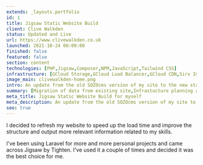 ```yaml
---
extends: _layouts.portfolio
id: 1
title: Jigsaw Static Website Build
client: Clive Walkden
status: Updated and Live
url: https://www.clivewalkden.co.uk
launched: 2021-10-24 00:00:00
finished: false
featured: false
section: content
technologies: [PHP,Jigsaw,Composer,NPM,JavaScript,Tailwind CSS]
infrastructure: [GCloud Storage,GCloud Load Balancer,GCloud CDN,Sirv Image CDN]
image_main: clivewalkden-home.png
intro: An update from the old SOZOcms version of my site to the new static generated Jigsaw build.
summary: [Migration of data from existing site,Infrastucture planning and configuration]
meta_title: Jigsaw Static Website Build for myself
meta_description: An update from the old SOZOcms version of my site to the new static generated Jigsaw build.
seo: true
---
```


I decided to refresh my website to speed up the load time and improve the structure and output more relevant information related to my skills.

I've been using Laravel for more and more personal projects and came across Jigsaw by Tighten. I've used it a couple of times and decided it was the best choice for me.
